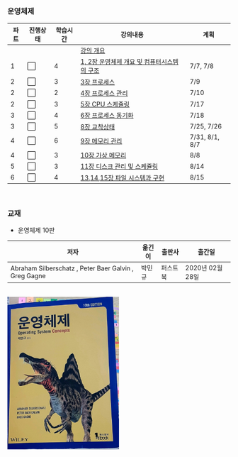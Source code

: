 ### 운영체제
|파트|진행상태|학습시간|강의내용|계획|
| ------ | ------ | ------ | ------ | ------ |
| | | | [강의 개요](운영체제) | |
|1| :white_large_square: |4| [1, 2장 운영체제 개요 및 컴퓨터시스템의 구조](운영체제/1,-2장-운영체제-개요-및-컴퓨터시스템의-구조.md) | 7/7, 7/8 |
|2| :white_large_square: |3| [3장 프로세스](운영체제/3장-프로세스.md) | 7/9 |
|2| :white_large_square: |2| [4장 프로세스 관리](운영체제/4장-프로세스-관리.md) | 7/10 |
|2| :white_large_square: |3| [5장 CPU 스케쥴링](운영체제/5장-CPU-스케쥴링.md) | 7/17 |
|3| :white_large_square: |4| [6장 프로세스 동기화](운영체제/6장-프로세스-동기화.md) | 7/18 |
|3| :white_large_square: |5| [8장 교착상태](운영체제/7장-교착상태.md) | 7/25, 7/26 |
|4| :white_large_square: |6| [9장 메모리 관리](운영체제/8장-메모리-관리.md) | 7/31, 8/1, 8/7 |
|4| :white_large_square: |3| [10장 가상 메모리](운영체제/9장-가상-메모리.md) | 8/8 |
|5| :white_large_square: |3| [11장 디스크 관리 및 스케쥴링](운영체제/11장-디스크-관리-및-스케쥴링.md) | 8/14 |
|6| :white_large_square: |4| [13,14,15장 파일 시스템과 구현](운영체제/13장-파일-시스템과-구현.md) | 8/15 |


<br>

### 교재
- 운영체제 10판  

|저자|옮긴이|출판사|출간일|
|------|------|------|------|
|Abraham Silberschatz , Peter Baer Galvin , Greg Gagne|박민규|퍼스트북|2020년 02월 28일|  

<br>

<img src="img/readme_book.jpg" width="50%" height="50%">  